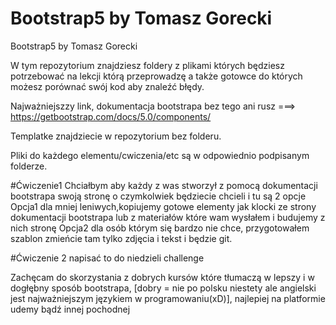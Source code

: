 # Bootstrap5 by Tomasz Gorecki

Bootstrap5 by Tomasz Gorecki

W tym repozytorium znajdziesz foldery z plikami których będziesz potrzebować na lekcji którą przeprowadzę a także gotowce do których możesz porównać swój kod aby znaleźć błędy.

Najważniejszzy link, dokumentacja bootstrapa bez tego ani rusz
===> https://getbootstrap.com/docs/5.0/components/

Templatke znajdziecie w repozytorium bez folderu.

Pliki do każdego elementu/cwiczenia/etc są w odpowiednio podpisanym folderze.

#Ćwiczenie1
Chciałbym aby każdy z was stworzył z pomocą dokumentacji bootstrapa swoją stronę o czymkolwiek będziecie chcieli i tu są 2 opcje
Opcja1 dla mniej leniwych,kopiujemy gotowe elementy jak klocki ze strony dokumentacji bootstrapa lub z materiałów które wam wysłałem i budujemy z nich stronę
Opcja2 dla osób którym się bardzo nie chce, przygotowałem szablon zmieńcie tam tylko zdjęcia i tekst i będzie git.

#Ćwiczenie 2
napisać to do niedzieli challenge

Zachęcam do skorzystania z dobrych kursów które tłumaczą w lepszy i w dogłębny sposób bootstrapa, [dobry = nie po polsku niestety ale angielski jest najważniejszym językiem w programowaniu(xD)], najlepiej na platformie udemy bądź innej pochodnej
